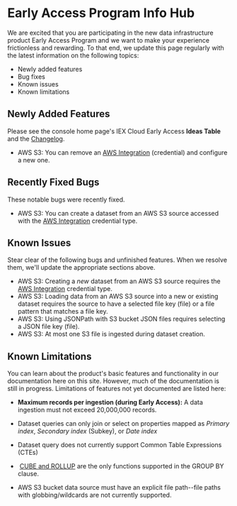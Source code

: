 # Early Access Program Info Hub

We are excited that you are participating in the new data infrastructure product Early Access Program and we want to make your experience frictionless and rewarding. To that end, we update this page regularly with the latest information on the following topics:

- Newly added features
- Bug fixes
- Known issues
- Known limitations

## Newly Added Features

Please see the console home page's IEX Cloud Early Access **Ideas Table** and the [Changelog](https://github.com/iexcloud/docs/blob/main/source/reference/changelog.md).

- AWS S3: You can remove an [AWS Integration](../migrating-and-importing-data/accessing-s3-via-storage-integration.md) (credential) and configure a new one.

## Recently Fixed Bugs

These notable bugs were recently fixed. 

- AWS S3: You can create a dataset from an AWS S3 source accessed with the [AWS Integration](../migrating-and-importing-data/accessing-s3-via-storage-integration.md) credential type.

## Known Issues

Stear clear of the following bugs and unfinished features. When we resolve them, we'll update the appropriate sections above.

- AWS S3: Creating a *new* dataset from an AWS S3 source requires the [AWS Integration](../migrating-and-importing-data/accessing-s3-via-storage-integration.md) credential type. 
- AWS S3: Loading data from an AWS S3 source into a new or existing dataset requires the source to have a selected file key (file) or a file pattern that matches a file key.
- AWS S3: Using JSONPath with S3 bucket JSON files requires selecting a JSON file key (file).
- AWS S3: At most one S3 file is ingested during dataset creation.

## Known Limitations

You can learn about the product's basic features and functionality in our documentation here on this site. However, much of the documentation is still in progress. Limitations of features not yet documented are listed here:

- **Maximum records per ingestion (during Early Access):** A data ingestion must not exceed 20,000,000 records.

- Dataset queries can only join or select on properties mapped as *Primary index*, *Secondary index* (Subkey), or *Date index*

- Dataset query does not currently support Common Table Expressions (CTEs)

-  [CUBE and ROLLUP](https://docs.singlestore.com/db/v7.8/en/reference/sql-reference/data-manipulation-language-dml/cube-and-rollup.html) are the only functions supported in the GROUP BY clause. 

- AWS S3 bucket data source must have an explicit file path--file paths with globbing/wildcards are not currently supported.
